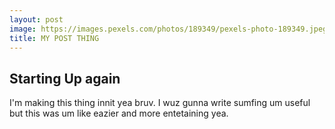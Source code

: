 ```yaml
---
layout: post
image: https://images.pexels.com/photos/189349/pexels-photo-189349.jpeg?w=1260&h=750&auto=compress&cs=tinysrgb
title: MY POST THING
---
```


<h2>Starting Up again</h2>
<p>I'm making this thing innit yea bruv. I wuz gunna write sumfing um useful but this was um like eazier and more entetaining yea.</p>
